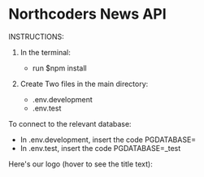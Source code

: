 # Northcoders News API

INSTRUCTIONS:

1. In the terminal:

   - run $npm install

2. Create Two files in the main directory:
   - .env.development
   - .env.test

To connect to the relevant database:

- In .env.development, insert the code PGDATABASE=<database>
- In .env.test, insert the code PGDATABASE=<database>\_test

Here's our logo (hover to see the title text):
